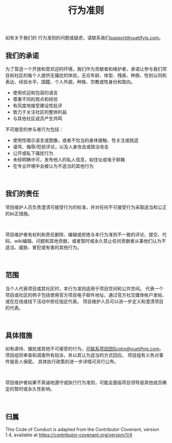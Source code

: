 ﻿---
order: 3
title: 行为准则
---

如有关于我们的 行为准则的问题或疑虑，请联系我们[support@vuetifyjs.com]()。

## 我们的承诺

为了营造一个开放和受欢迎的环境，我们作为贡献者和维护者，承诺让参与我们项目和社区的每个人提供无骚扰的体验，无论年龄、体型、残疾、种族、性别认同和表达、经验水平、国籍、个人外貌，种族、宗教或性身份和取向。

- 使用欢迎和包容的语言
- 尊重不同的观点和经验
- 有风度地接受建设性批评
- 致力于关注社区的整体利益
- 与其他社区成员产生共鸣

不可接受的参与者行为包括：

- 使用性暗示语言或图像，或者不恰当的身体接触、性关注或挑逗
- 谩骂、侮辱/贬损评论，以及人身攻击或政治攻击
- 公开或私下骚扰行为
- 未经明确许可，发布他人的私人信息，如住址或电子邮箱
- 在专业环境中会被认为不适当的其他行为

<br>

## 我们的责任

项目维护人员负责澄清可接受行为的标准，并对任何不可接受行为采取适当和公正的纠正措施。

<br>

项目维护者有权利和责任删除、编辑或拒绝与本行为准则不一致的评论、提交、代码、wiki编辑、问题和其他贡献，或者暂时或永久禁止任何贡献者从事他们认为不适当、威胁、冒犯或有害的其他行为。

<br>

## 范围

当个人代表项目或其社区时，本行为准则适用于项目空间和公共空间。 代表一个项目或社区的例子包括使用官方项目电子邮件地址、通过官方社交媒体帐户发帖、或在在线或线下活动中担任指定代表。 项目维护人员可以进一步定义和澄清项目的代表。

<br>

## 具体措施

如有虐待、骚扰或其他不可接受的行为，可联系项目团队john@vuetifyjs.com。 项目组将审查和调查所有投诉，并以其认为适当的方式回应。 项目组有义务对事件报告人保密。 具体执行政策的进一步详情可另行公布。

<br>

项目维护者如果不真诚地遵守或执行行为准则，可能会面临项目领导层其他成员确定的暂时或永久性影响。

<br>

## 归属

This Code of Conduct is adapted from the Contributor Covenant, version 1.4, available at https://contributor-covenant.org/version/1/4



